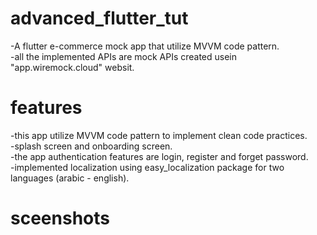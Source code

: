 # advanced_flutter_tut

-A flutter e-commerce mock app that utilize MVVM code pattern.  
-all the implemented APIs are mock APIs created usein "app.wiremock.cloud" websit.  

# features

-this app utilize MVVM code pattern to implement clean code practices.  
-splash screen and onboarding screen.  
-the app authentication features are login, register and forget password.  
-implemented localization using easy_localization package for two languages (arabic - english).

# sceenshots

